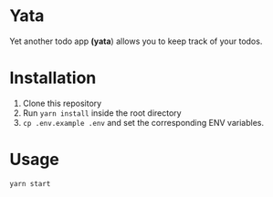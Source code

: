# Yata

Yet another todo app **(yata**) allows you to keep track of your todos.

# Installation

1. Clone this repository
2. Run `yarn install` inside the root directory
3. `cp .env.example .env` and set the corresponding ENV variables.

# Usage

`yarn start`
